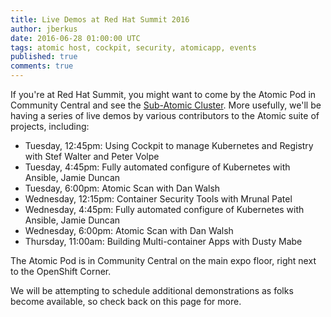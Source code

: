 ```yaml
---
title: Live Demos at Red Hat Summit 2016
author: jberkus
date: 2016-06-28 01:00:00 UTC
tags: atomic host, cockpit, security, atomicapp, events
published: true
comments: true
---
```


If you're at Red Hat Summit, you might want to come by the Atomic Pod in Community Central and see the [Sub-Atomic Cluster](/blog/2016/06/micro-cluster-part-2/). More usefully, we'll be having a series of live demos by various contributors to the Atomic suite of projects, including:

* Tuesday, 12:45pm: Using Cockpit to manage Kubernetes and Registry with Stef Walter and Peter Volpe
* Tuesday, 4:45pm: Fully automated configure of Kubernetes with Ansible, Jamie Duncan
* Tuesday, 6:00pm: Atomic Scan with Dan Walsh
* Wednesday, 12:15pm: Container Security Tools with Mrunal Patel
* Wednesday, 4:45pm: Fully automated configure of Kubernetes with Ansible, Jamie Duncan
* Wednesday, 6:00pm: Atomic Scan with Dan Walsh
* Thursday, 11:00am: Building Multi-container Apps with Dusty Mabe

The Atomic Pod is in Community Central on the main expo floor, right next to the OpenShift Corner.

We will be attempting to schedule additional demonstrations as folks become available, so check back on this page for more.
